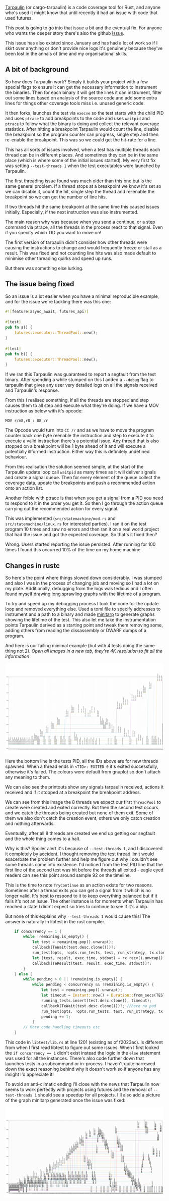 [Tarpaulin](https://github.com/xd009642/tarpaulin) (or cargo-tarpaulin) is a 
code coverage tool for Rust, and anyone who's used it might know that until
recently it had an issue with code that used futures.

This post is going to go into that issue a bit and the eventual fix. For anyone
who wants the deeper story there's also the github 
[issue](https://github.com/xd009642/tarpaulin/190).

This issue has also existed since January and has had a lot of work so if I
skirt over anything or don't provide nice logs it's genuinely because they've
been lost in the annals of time and my organisational skills.

## A bit of background

So how does Tarpaulin work? Simply it builds your project with a few special
flags to ensure it can get the necessary information to instrument the binaries.
Then for each binary it will get the lines it can instrument, filter out some
lines based on analysis of the source code and add some extra lines for things
other coverage tools miss i.e. unused generic code.

It then forks, launches the test via `execve` so the test starts with the child
PID and uses `ptrace` to add breakpoints to the code and uses `waitpid` and
`ptrace` to follow what the binary is doing and collect the relevant coverage
statistics. After hitting a breakpoint Tarpaulin would count the line, disable
the breakpoint so the program counter can progress, single step and then
re-enable the breakpoint. This was so we could get the hit-rate for a line.

This has all sorts of issues involved, when a test has multiple threads each
thread can be in different places. And sometimes they can be in the same place
(which is where some of the initial issues started). My very first fix was
setting `--test-threads 1` when the test executables were launched by Tarpaulin.

The first threading issue found was much older than this one but is the same
general problem. If a thread stops at a breakpoint we know
it's set so we can disable it, count the hit, single step the thread and
re-enable the breakpoint so we can get the number of line hits.

If two threads hit the same breakpoint at the same time this caused issues
initially. Especially, if the next instruction was also instrumented. 

The main reason why was because when you send a continue, or a step command
via ptrace, all the threads in the process react to that signal. Even if you
specify which TID you want to move on!

The first version of tarpaulin didn't consider how other threads were causing
the instructions to change and would frequently freeze or stall as a result.
This was fixed and not counting line hits was also made default to minimise
other threading quirks and speed up runs. 

But there was something else lurking.

## The issue being fixed

So an issue is a lot easier when you have a minimal reproducible example, and
for the issue we're tackling there was this one:

```Rust
#![feature(async_await, futures_api)]

#[test]
pub fn a() {
    futures::executor::ThreadPool::new();
}

#[test]
pub fn b() {
    futures::executor::ThreadPool::new();
}
```

If we ran this Tarpaulin was guaranteed to report a segfault from the test
binary. After spending a while stumped on this I added a `--debug` flag to
tarpaulin that gives any user very detailed logs on all the signals received
and Tarpaulin's  response. 

From this I realised something, if all the threads are stopped and step causes
them to all step and execute what they're doing. If we have a MOV instruction
as below with it's opcode:

```
MOV r/m8,r8 : 88 /r
```

The Opcode would turn into `CC /r` and as we have to move the program counter 
back one byte reenable the instruction and step to execute it to execute a
valid instruction there's a potential issue. Any thread that is also stopped on
a breakpoint will be 1 byte ahead of it and will execute a potentially illformed
instruction. Either way this is definitely undefined behaviour.

From this realisation the solution seemed simple, at the start of the Tarpaulin
update loop call `waitpid` as many times as it will deliver signals and create a
signal queue. Then for every element of the queue collect the coverage data,
update the breakpoints and push a recommended action onto an action list.

Another foible with ptrace is that when you get a signal from a PID you need to
respond to it in the order you get it. So then I go through the action queue
carrying out the recommended action for every signal.

This was implemented (`src/statemachine/mod.rs` and `src/statemachine/linux.rs`
for interested parties). I ran it on the test program 10 times and saw no errors
and then ran it on a real world project that had the issue and got the expected
coverage. So that's it fixed then?

Wrong. Users started reporting the issue persisted. After running for 100 times
I found this occurred 10% of the time on my home machine.

## Changes in rustc

So here's the point where things slowed down considerably. I was stumped and
also I was in the process of changing job and moving so I had a lot on my plate.
Additionally, debugging from the logs was tedious and I often found myself
drawing long sprawling graphs with the lifetime of a program.

To try and speed up my debugging process I took the code for the update loop
and removed everything else. Used a toml file to specify addresses to instrument
and a path to a binary and made [minitarp](https://github.com/xd009642/minitarp)
to generate graphs showing the lifetime of the test. This also let me take the
instrumentation points Tarpaulin derived as a starting point and tweak them
removing some, adding others from reading the dissassembly or DWARF dumps of a
program.

And here is our failing minimal example (but with 4 tests doing the same thing
not 2). _Open all images in a new tab, they're 4K resolution to fit all the 
information_

![A failing test](/assets/20191002/fail.png)

Here the bottom line is the tests PID, all the IDs above are for new threads
spawned. When a thread ends in `<TID>: EXITED 0` it's exited successfully,
otherwise it's failed. The colours were default from gnuplot so don't attach
any meaning to them.

We can also see the printouts show any signals tarpaulin received, actions it
received and if it stopped at a breakpoint the breakpoint address. 

We can see from this image the 8 threads we expect our first `ThreadPool` to
create were created and exited correctly. But then the second test occurs and
we catch the threads being created but none of them exit. Some of them we
also don't catch the creation event, others we only catch creation and nothing
afterwards.

Eventually, after all 8 threads are created we end up getting our segfault and
the whole thing comes to a halt.

Why is this? Spoiler alert it's because of `--test-threads 1`, and I discovered
it completely by accident. I thought removing the test thread limit would
exacerbate the problem further and help me figure out why I couldn't see some
threads come into existence. I'd noticed from the test PID line that the first
line of the second test was hit before the threads all exited - eagle eyed
readers can see this point around sample 92 on the timeline.

This is the time to note `TryContinue` as an action exists for two reasons.
Sometimes after a thread exits you can get a signal from it which is no longer
valid. It's best to respond to it to keep everything balanced but if it fails
it's not an issue. The other instance is for moments when Tarpaulin has reached
a state I didn't expect so tries to continue to see if it's a blip.

But none of this explains why `--test-threads 1` would cause this! The answer is
naturally in libtest in the rust compiler.

```Rust
    if concurrency == 1 {
        while !remaining.is_empty() {
            let test = remaining.pop().unwrap();
            callback(TeWait(test.desc.clone()))?;
            run_test(opts, !opts.run_tests, test, run_strategy, tx.clone(), Concurrent::No);
            let (test, result, exec_time, stdout) = rx.recv().unwrap();
            callback(TeResult(test, result, exec_time, stdout))?;
        }
    } else {
        while pending > 0 || !remaining.is_empty() {
            while pending < concurrency && !remaining.is_empty() {
                let test = remaining.pop().unwrap();
                let timeout = Instant::now() + Duration::from_secs(TEST_WARN_TIMEOUT_S);
                running_tests.insert(test.desc.clone(), timeout);
                callback(TeWait(test.desc.clone()))?; //here no pad
                run_test(opts, !opts.run_tests, test, run_strategy, tx.clone(), Concurrent::Yes);
                pending += 1;
            }
        // More code handling timeouts etc
    }
```

This code in `libtest/lib.rs` at line 1201 (existing as of f2023ac). Is
different from when I first read libtest to figure out some issues. When I first
looked the `if concurrency == 1` didn't exist instead the logic in the `else`
statement was used for all the instances. There's also code further down that
launches tests in a subcommand or in-process. I haven't quite narrowed down
the exact reasoning behind why it doesn't work so if anyone has any insight
I'd appreciate it!

To avoid an anti-climatic ending I'll close with the news that Tarpaulin now
seems to work perfectly with projects using futures and the removal of 
`--test-threads 1` should see a speedup for all projects. I'll also add a
picture of the graph minitarp generated once the issue was fixed:

![A failing test](/assets/20191002/pass.png)

